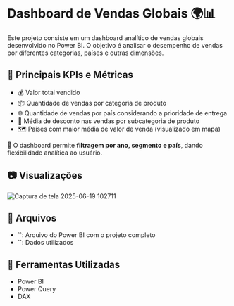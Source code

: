 # Dashboard de Vendas Globais 🌍📊

Este projeto consiste em um dashboard analítico de vendas globais desenvolvido no Power BI. O objetivo é analisar o desempenho de vendas por diferentes categorias, países e outras dimensões.

## 📌 Principais KPIs e Métricas

- 💰 Valor total vendido
- 📦 Quantidade de vendas por categoria de produto
- 🌐 Quantidade de vendas por país considerando a prioridade de entrega
- 🧾 Média de desconto nas vendas por subcategoria de produto
- 🗺️ Países com maior média de valor de venda (visualizado em mapa)

🎯 O dashboard permite **filtragem por ano, segmento e país**, dando flexibilidade analítica ao usuário.

## 📷 Visualizações
![Captura de tela 2025-06-19 102711](https://github.com/user-attachments/assets/150786af-fe4d-43ea-a3a4-dfb3290d9cdd)


## 📁 Arquivos

- ``: Arquivo do Power BI com o projeto completo
- ``: Dados utilizados 

## 🚀 Ferramentas Utilizadas

- Power BI
- Power Query
- DAX

